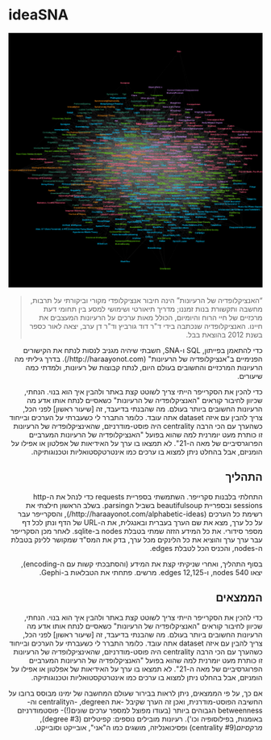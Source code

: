 # ideaSNA
<img src="https://raw.githubusercontent.com/alexzabbey/ideaSNA/master/Images/all.png" alt="האנציקלופדיה של הרעיונוצ" />
<blockquote dir="rtl">“האנציקלופדיה של הרעיונות” הינה חיבור אנציקלופדי מקורי וביקורתי על תרבות, מחשבה ותקשורת בנות זמננו; מדריך תיאורטי ושימושי למסע בין תחומי דעת מרכזיים של חיי הרוח והיומיום, הכולל מאות ערכים על הרעיונות המעצבים את חיינו. האנציקלופדיה שנכתבה בידי ד"ר דוד גורביץ וד"ר דן ערב, יצאה לאור כספר בשנת 2012 בהוצאת בבל.</blockquote>
<p dir="rtl">כדי להתאמן בפייתון, SQL ו-SNA, חשבתי שיהיה מגניב לנסות לנתח את הקישורים הפנימיים ב"אנציקלופדיה של הרעיונות" (http://haraayonot.com/). בדרך גיליתי מה הרעיונות המרכזיים והחשובים בעולם היום, לנתח קבוצות של רעיונות, ולמדתי כמה שיעורים.</p>

<p dir="rtl">כדי להכין את הסקרייפר הייתי צריך לשוטט קצת באתר ולהבין איך הוא בנוי. הנחתי, שכיוון לחיבור קוראים "האנציקלופדיה של הרעיונות" כשאסיים לנתח אותו אדע מה הרעיונות החשובים ביותר בעולם. מה שהבנתי בדיעבד, זה [שיעור ראשון] לפני הכל, צריך להבין עם איזה dataset אתה עובד. כלומר התברר לי כשעברתי על הערכים ובייחוד כשהערך עם הכי הרבה centrality היה פוסט-מודרניזם, שהאינציקלופדיה של הרעיונות זו כותרת מעט יומרנית למה שהוא בפועל "האנציקלופדיה של הרעיונות המערביים הפרוגרסיביים של מאה ה-21". לא תמצאו בו ערך על האידיאות של אפלטון או אפילו על הומניזם, אבל בהחלט ניתן למצוא בו ערכים כמו אינטרטקסטואליות וטכנוגותיקה.</p>
<p dir="rtl"></p>
<p dir="rtl"></p>
<p dir="rtl"></p>
<p dir="rtl"></p>
<p dir="rtl"></p>
<p dir="rtl"></p>

<h2 dir="rtl">התהליך</h2>
<p dir="rtl">התחלתי בלבנות סקרייפר. השתמשתי בספריית requests כדי לנהל את ה-http sessions ובספריית beautifulsoup בשביל הparsing. בשלב הראשון חילצתי את רשימת כל הערכים (http://haraayonot.com/alphabetic-ideas/), והסקרייפר עבר על כל ערך, מצא את שם הערך בעברית ובאנגלית, את ה-URL של הדף ונתן לכל דף מספר סידורי. את כל המידע הזזה שמתי בטבלת nodes ב-sqlite. לאחר מכן הסקרייפר עבר ערך ערך והוציא את כל הלינקים מכל ערך, בדק את המס"ד שמקושר ללינק בטבלת ה-nodes, והכניס הכל לטבלת edges.</p>
<p dir="rtl">בסוף התהליך, ואחרי שניקיתי קצת את המידע (והסתבכתי קשות עם ה-encoding), יצאו 540 nodes, ו-12,125 edges. מרשים. פתחתי את הטבלאות ב-Gephi.</p>
<h2 dir="rtl">הממצאים</h2>
<p dir="rtl">כדי להכין את הסקרייפר הייתי צריך לשוטט קצת באתר ולהבין איך הוא בנוי. הנחתי, שכיוון לחיבור קוראים "האנציקלופדיה של הרעיונות" כשאסיים לנתח אותו אדע מה הרעיונות החשובים ביותר בעולם. מה שהבנתי בדיעבד, זה [שיעור ראשון] לפני הכל, צריך להבין עם איזה dataset אתה עובד. כלומר התברר לי כשעברתי על הערכים ובייחוד כשהערך עם הכי הרבה centrality היה פוסט-מודרניזם, שהאינציקלופדיה של הרעיונות זו כותרת מעט יומרנית למה שהוא בפועל "האנציקלופדיה של הרעיונות המערביים הפרוגרסיביים של מאה ה-21". לא תמצאו בו ערך על האידיאות של אפלטון או אפילו על הומניזם, אבל בהחלט ניתן למצוא בו ערכים כמו אינטרטקסטואליות וטכנוגותיקה.</p>
<p dir="rtl">אם כך, על פי הממצאים, ניתן לראות בבירור שעולם המחשבה של ימינו מבוסס ברובו על החשיבה הפוסט-מודרנית, ואכן זה הערך שקיבל -את הdegree, -הcentrality וה-betweenness הגבוהים ביותר (בעודו מפוצל למספר ערכים שונים(!)- פוסטמודרניזם באומנות, בפילוסופיה וכו'). רעיונות מובילים נוספים: קפיטליזם (#3 degree), <i>מרקסיזם</i>(#9 centrality) ופסיכואנליזה, מושגים כמו ה"אני", אובייקט וסובייקט.</p>

